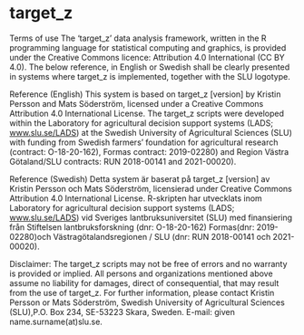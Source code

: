 # target_z

Terms of use The ‘target_z’ data analysis framework, written in the R programming language for statistical computing and graphics, is provided under the Creative Commons licence: Attribution 4.0 International (CC BY 4.0). The below reference, in English or Swedish shall be clearly presented in systems where target_z is implemented, together with the SLU logotype.

Reference (English) This system is based on target_z [version] by Kristin Persson and Mats Söderström, licensed under a Creative Commons Attribution 4.0 International License. The target_z scripts were developed within the Laboratory for agricultural decision support systems (LADS; www.slu.se/LADS) at the Swedish University of Agricultural Sciences (SLU) with funding from Swedish farmers’ foundation for agricultural research (contract: O-18-20-162), Formas contract: 2019-02280) and Region Västra Götaland/SLU contracts: RUN 2018-00141 and 2021-00020).

Reference (Swedish) Detta system är baserat på target_z [version] av Kristin Persson och Mats Söderström, licensierad under Creative Commons Attribution 4.0 International License. R-skripten har utvecklats inom Laboratory for agricultural decision support systems (LADS; www.slu.se/LADS) vid Sveriges lantbruksuniversitet (SLU) med finansiering från Stiftelsen lantbruksforskning (dnr: O-18-20-162) Formas(dnr: 2019-02280)och Västragötalandsregionen / SLU (dnr: RUN 2018-00141 och 2021-00020).

Disclaimer: The target_z scripts may not be free of errors and no warranty is provided or implied. All persons and organizations mentioned above assume no liability for damages, direct of consequential, that may result from the use of target_z. For further information, please contact Kristin Persson or Mats Söderström, Swedish University of Agricultural Sciences (SLU),P.O. Box 234, SE-53223 Skara, Sweden. E-mail: given name.surname(at)slu.se.
